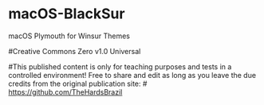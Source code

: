# macOS-BlackSur
macOS Plymouth for Winsur Themes

#Creative Commons Zero v1.0 Universal

#This published content is only for teaching purposes and tests in a controlled environment! Free to share and edit as long as you leave the due credits from the original publication site: # https://github.com/TheHardsBrazil
